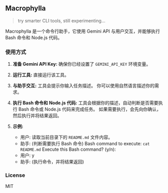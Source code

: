 ## Macrophylla

> try smarter CLI tools, still experimenting...

Macrophylla 是一个命令行助手，它使用 Gemini API 与用户交互，并能够执行 Bash 命令和 Node.js 代码。

### 使用方式

1.  **准备 Gemini API Key:** 确保你已经设置了 `GEMINI_API_KEY` 环境变量。

2.  **运行工具:** 直接运行该工具。

3.  **与助手交互:** 工具会提示你输入任务描述。 你可以使用自然语言描述你的需求。

4.  **执行 Bash 命令和 Node.js 代码:** 工具会根据你的描述，自动判断是否需要执行 Bash 命令或 Node.js 代码来完成任务。 如果需要执行，会先向你确认，然后执行并将结果返回。

5.  **示例:**

    - 用户: 读取当前目录下的 `README.md` 文件内容。
    - 助手: (判断需要执行 Bash 命令) Bash command to execute: `cat README.md` Execute this Bash command? (y/n):
    - 用户: y
    - 助手: (执行命令，并将结果返回)

### License

MIT

